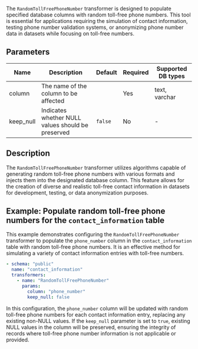 The `RandomTollFreePhoneNumber` transformer is designed to populate specified database columns with random toll-free phone numbers. This tool is essential for applications requiring the simulation of contact information, testing phone number validation systems, or anonymizing phone number data in datasets while focusing on toll-free numbers.

## Parameters

| Name       | Description                                          | Default | Required | Supported DB types |
|------------|------------------------------------------------------|---------|----------|--------------------|
| column     | The name of the column to be affected               |         | Yes      | text, varchar      |
| keep_null  | Indicates whether NULL values should be preserved  | `false` | No       | -                  |

## Description

The `RandomTollFreePhoneNumber` transformer utilizes algorithms capable of generating random toll-free phone numbers with various formats and injects them into the designated database column. This feature allows for the creation of diverse and realistic toll-free contact information in datasets for development, testing, or data anonymization purposes.

## Example: Populate random toll-free phone numbers for the `contact_information` table

This example demonstrates configuring the `RandomTollFreePhoneNumber` transformer to populate the `phone_number` column in the `contact_information` table with random toll-free phone numbers. It is an effective method for simulating a variety of contact information entries with toll-free numbers.

```yaml title="RandomTollFreePhoneNumber transformer example"
- schema: "public"
  name: "contact_information"
  transformers:
    - name: "RandomTollFreePhoneNumber"
      params:
        column: "phone_number"
        keep_null: false
```

In this configuration, the `phone_number` column will be updated with random toll-free phone numbers for each contact information entry, replacing any existing non-NULL values. If the `keep_null` parameter is set to `true`, existing NULL values in the column will be preserved, ensuring the integrity of records where toll-free phone number information is not applicable or provided.
